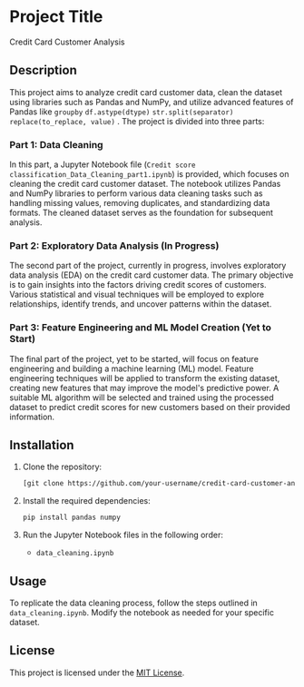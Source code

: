 # Project Title

Credit Card Customer Analysis

## Description

This project aims to analyze credit card customer data, clean the dataset using libraries such as Pandas and NumPy, and utilize advanced features of Pandas like `groupby` `df.astype(dtype)` `str.split(separator)` `replace(to_replace, value)` . The project is divided into three parts:

### Part 1: Data Cleaning

In this part, a Jupyter Notebook file (`Credit score classification_Data_Cleaning_part1.ipynb`) is provided, which focuses on cleaning the credit card customer dataset. The notebook utilizes Pandas and NumPy libraries to perform various data cleaning tasks such as handling missing values, removing duplicates, and standardizing data formats. The cleaned dataset serves as the foundation for subsequent analysis.

### Part 2: Exploratory Data Analysis (In Progress)

The second part of the project, currently in progress, involves exploratory data analysis (EDA) on the credit card customer data. The primary objective is to gain insights into the factors driving credit scores of customers. Various statistical and visual techniques will be employed to explore relationships, identify trends, and uncover patterns within the dataset.

### Part 3: Feature Engineering and ML Model Creation (Yet to Start)

The final part of the project, yet to be started, will focus on feature engineering and building a machine learning (ML) model. Feature engineering techniques will be applied to transform the existing dataset, creating new features that may improve the model's predictive power. A suitable ML algorithm will be selected and trained using the processed dataset to predict credit scores for new customers based on their provided information.

## Installation

1. Clone the repository:

   ```bash
   [git clone https://github.com/your-username/credit-card-customer-analysis.git](https://github.com/Abhinav330/Data-Science-Projects.git)
   ```

2. Install the required dependencies:

   ```bash
   pip install pandas numpy
   ```

3. Run the Jupyter Notebook files in the following order:

   - `data_cleaning.ipynb`

## Usage

To replicate the data cleaning process, follow the steps outlined in `data_cleaning.ipynb`. Modify the notebook as needed for your specific dataset.

## License

This project is licensed under the [MIT License](LICENSE).
